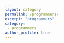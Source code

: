 ```yaml
---
layout: category
permalink: /programmers/
excerpt: "programmers"
category:
 - programmers
author_profile: true
---
```

